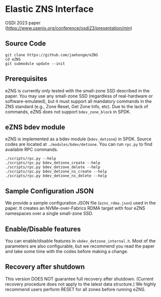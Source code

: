 # Elastic ZNS Interface

OSDI 2023 paper (https://www.usenix.org/conference/osdi23/presentation/min)

<a id="source"></a>
## Source Code

~~~{.sh}
git clone https://github.com/jaehongm/eZNS
cd eZNS
git submodule update --init
~~~

<a id="prerequisites"></a>
## Prerequisites

eZNS is currently only tested with the small-zone SSD described in the paper. 
You may use any small-zone SSD (regardless of real-hardware or software-emulated),
but it must support all mandatory commands in the ZNS standard (e.g., Zone Reset, Get Zone Info, etc).
Due to the lack of commands, eZNS does not support `bdev_zone_block` in SPDK.

<a id="libraries"></a>
## eZNS bdev module

eZNS is implemented as a bdev module (`bdev_detzone`) in SPDK.
Source codes are located at `./modules/bdev/detzone`.
You can run `rpc.py` to find available RPC commands.

~~~{.sh}
./scripts/rpc.py --help
./scripts/rpc.py bdev_detzone_create --help
./scripts/rpc.py bdev_detzone_delete --help
./scripts/rpc.py bdev_detzone_ns_create --help
./scripts/rpc.py bdev_detzone_ns_delete --help
~~~

<a id="sample_config"></a>
## Sample Configuration JSON

We provide a sample configuration JSON file (`ezns_rdma.json`) used in the paper.
It creates an NVMe-over-Fabrics RDMA target with four eZNS namespaces over a single
small-zone SSD.

## Enable/Disable features

You can enable/disable features in `vbdev_detzone_internal.h`.
Most of the parameters are also configurable, but we recommend you read the paper
and take some time with the codes before making a change.

## Recovery after shutdown

This version DOES NOT guarantee full recovery after shutdown.
(Current recovery procedure does not apply to the latest data structure.)
We highly recommend users perform RESET for all zones before running eZNS.

